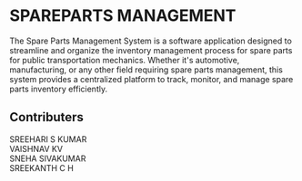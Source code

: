 # SPAREPARTS MANAGEMENT

The Spare Parts Management System is a software application designed to streamline and organize the inventory management process for spare parts for public transportation mechanics. Whether it's automotive, manufacturing, or any other field requiring spare parts management, this system provides a centralized platform to track, monitor, and manage spare parts inventory efficiently.

## Contributers
SREEHARI S KUMAR<br>
VAISHNAV KV<br>
SNEHA SIVAKUMAR<br>
SREEKANTH C H 

